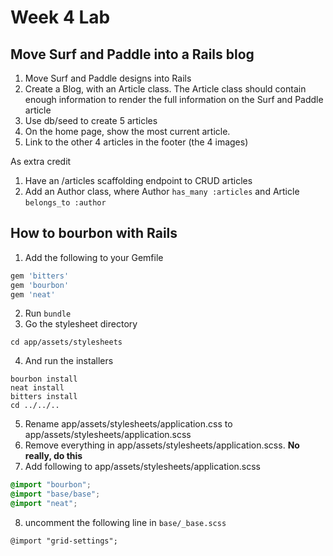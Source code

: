 Week 4 Lab
==============

## Move Surf and Paddle into a Rails blog

1. Move Surf and Paddle designs into Rails
2. Create a Blog, with an Article class. The Article class should contain enough
   information to render the full information on the Surf and Paddle article
3. Use db/seed to create 5 articles
4. On the home page, show the most current article.
5. Link to the other 4 articles in the footer (the 4 images)

As extra credit

1. Have an /articles scaffolding endpoint to CRUD articles
2. Add an Author class, where Author `has_many :articles` and Article
   `belongs_to :author`


## How to bourbon with Rails

1. Add the following to your Gemfile

  ```ruby
  gem 'bitters'
  gem 'bourbon'
  gem 'neat'
  ```

2. Run `bundle`
3. Go the stylesheet directory

  ```
  cd app/assets/stylesheets
  ```

4. And run the installers

  ```
  bourbon install
  neat install
  bitters install
  cd ../../..
  ```

5. Rename app/assets/stylesheets/application.css to
   app/assets/stylesheets/application.scss
6. Remove everything in app/assets/stylesheets/application.scss. **No really, do
   this**
7. Add following to app/assets/stylesheets/application.scss

  ```scss
  @import "bourbon";
  @import "base/base";
  @import "neat";
  ```

8. uncomment the following line in `base/_base.scss`

  ```
  @import "grid-settings";
  ```

